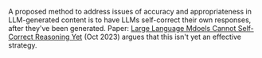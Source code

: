 A proposed method to address issues of accuracy and appropriateness in LLM-generated content is to have LLMs self-correct their own responses, after they've been generated.
Paper: [Large Language Mdoels Cannot Self-Correct Reasoning Yet](https://arxiv.org/abs/2310.01798v1) (Oct 2023) argues that this isn't yet an effective strategy.